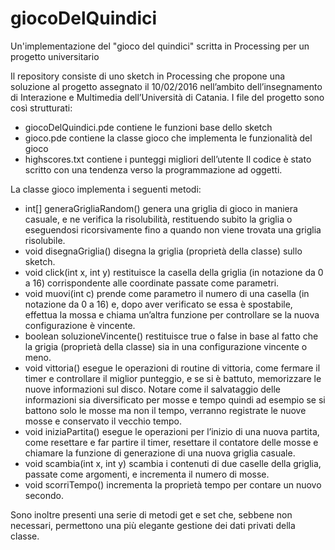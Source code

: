 # giocoDelQuindici
Un'implementazione del "gioco del quindici" scritta in Processing per un progetto universitario

Il repository consiste di uno sketch in Processing che propone una soluzione al progetto assegnato il 10/02/2016 nell’ambito dell’insegnamento di Interazione e Multimedia dell’Università di Catania.
I file del progetto sono così strutturati:
- giocoDelQuindici.pde contiene le funzioni base dello sketch
- gioco.pde contiene la classe gioco che implementa le funzionalità del gioco
- highscores.txt contiene i punteggi migliori dell’utente
Il codice è stato scritto con una tendenza verso la programmazione ad oggetti.

La classe gioco implementa i seguenti metodi:
- int[] generaGrigliaRandom() genera una griglia di gioco in maniera casuale, e ne verifica la risolubilità, restituendo subito la griglia o eseguendosi ricorsivamente fino a quando non viene trovata una griglia risolubile.
- void disegnaGriglia() disegna la griglia (proprietà della classe) sullo sketch. 
- void click(int x, int y) restituisce la casella della griglia (in notazione da 0 a 16) corrispondente alle coordinate passate come parametri.
- void muovi(int c) prende come parametro il numero di una casella (in notazione da 0 a 16) e, dopo aver verificato se essa è spostabile, effettua la mossa e chiama un’altra funzione per controllare se la nuova configurazione è vincente.
- boolean soluzioneVincente() restituisce true o false in base al fatto che la grigia (proprietà della classe) sia in una configurazione vincente o meno.
- void vittoria() esegue le operazioni di routine di vittoria, come fermare il timer e controllare il miglior punteggio, e se si è battuto, memorizzare le nuove informazioni sul disco. Notare come il salvataggio delle informazioni sia diversificato per mosse e tempo quindi ad esempio se si battono solo le mosse ma non il tempo, verranno registrate le nuove mosse e conservato il vecchio tempo.
- void iniziaPartita() esegue le operazioni per l’inizio di una nuova partita, come resettare e far partire il timer, resettare il contatore delle mosse e chiamare la funzione di generazione di una nuova griglia casuale.
- void scambia(int x, int y) scambia i contenuti di due caselle della griglia, passate come argomenti, e incrementa il numero di mosse.
- void scorriTempo() incrementa la proprietà tempo per contare un nuovo secondo.

Sono inoltre presenti una serie di metodi get e set che, sebbene non necessari, permettono una più elegante gestione dei dati privati della classe.
